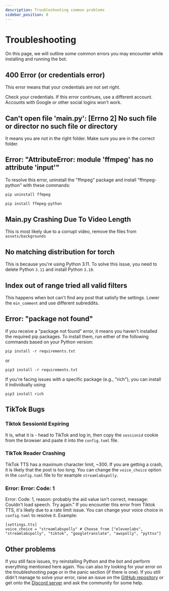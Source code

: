```yaml
---
description: Troubleshooting common problems
sidebar_position: 8
---
```


# Troubleshooting

On this page, we will outline some common errors you may encounter while installing and running the bot.

## 400 Error (or credentials error)

This error means that your credentials are not set right.

Check your credentials. If this error continues, use a different account. Accounts with Google or other social logins won't work.

## Can't open file 'main.py': [Errno 2] No such file or director no such file or directory

It means you are not in the right folder. Make sure you are in the correct folder.

## Error: "AttributeError: module 'ffmpeg' has no attribute 'input'"
To resolve this error, uninstall the "ffmpeg" package and install "ffmpeg-python" with these commands:
```sh
pip uninstall ffmpeg
```
```sh
pip install ffmpeg-python
```

## Main.py Crashing Due To Video Length

This is most likely due to a corrupt video, remove the files from `assets/backgrounds`

## No matching distribution for torch 

This is because you're using Python 3.11. To solve this issue, you need to delete Python `3.11` and install Python `3.10`.

## Index out of range tried all valid filters 

This happens when bot can't find any post that satisfy the settings. Lower the `min_comment` and use different subreddits.

## Error: "package not found"
If you receive a "package not found" error, it means you haven't installed the required pip packages. To install them, run either of the following commands based on your Python version:
```shell
pip install -r requirements.txt
```
or
```shell
pip3 install -r requirements.txt
```
If you're facing issues with a specific package (e.g., "rich"), you can install it individually using:
```shell
pip3 install rich
```
## TikTok Bugs
### Tiktok SessionId Expiring

It is, what it is - head to TikTok and log in, then copy the `sessionid` cookie from the browser and paste it into the `config.toml` file.

### TikTok Reader Crashing

TikTok TTS has a maximum character limit, ~300. If you are getting a crash, it is likely that the post is too long. You can change the `voice_choice` option in the `config.toml` file to for example `streamlabspolly`.

### Error: Error: Code: 1
 Error: Code: 1, reason: probably the aid value isn't correct, message: Couldn't load speech. Try again."
If you encounter this error from Tiktok TTS, it's likely due to a rate limit issue. You can change your voice choice in `config.toml` to resolve it. Example:

```plaintext
[settings.tts]
voice_choice = "streamlabspolly" # Choose from ["elevenlabs", "streamlabspolly", "tiktok", "googletranslate", "awspolly", "pyttsx"]
```


## Other problems

If you still face issues, try reinstalling Python and the bot and perform everything mentioned here again. 
You can also try looking for your error on the troubleshooting page or in the panic section (if there is one). 
If you still didn't manage to solve your error, raise an issue on the [GitHub repository](https://github.com/elebumm/RedditVideoMakerBot/issues) or get onto the [Discord server](https://discord.com/invite/5uw4eCQf6Z) and ask the community for some help.

